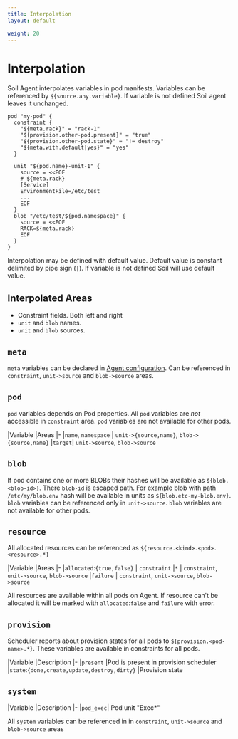 ```yaml
---
title: Interpolation
layout: default

weight: 20
---
```


# Interpolation

Soil Agent interpolates variables in pod manifests. Variables can be referenced by `${source.any.variable}`. If variable is not defined Soil agent leaves it unchanged.  

```hcl
pod "my-pod" {
  constraint {
    "${meta.rack}" = "rack-1"
    "${provision.other-pod.present}" = "true"
    "${provision.other-pod.state}" = "!= destroy"
    "${meta.with.default|yes}" = "yes"
  }

  unit "${pod.name}-unit-1" {
    source = <<EOF
    # ${meta.rack}
    [Service]
    EnvironmentFile=/etc/test
    ...
    EOF
  }
  blob "/etc/test/${pod.namespace}" {
    source = <<EOF
    RACK=${meta.rack}
    EOF
  }
}
```

Interpolation may be defined with default value. Default value is constant delimited by pipe sign (`|`). If variable is not defined Soil will use default value.

## Interpolated Areas

* Constraint fields. Both left and right
* `unit` and `blob` names.
* `unit` and `blob` sources.

## `meta`

`meta` variables can be declared in [Agent configuration]({{site.baseurl}}/agent/configuration). Can be referenced in `constraint`, `unit->source` and `blob->source` areas.

## `pod`

`pod` variables depends on Pod properties. All `pod` variables are *not* accessible in `constraint` area. `pod` variables are not available for other pods.

|Variable   |Areas
|-
|`name`, `namespace`  | `unit->{source,name}`, `blob->{source,name}`
|`target`| `unit->source`, `blob->source`

## `blob`

If pod contains one or more BLOBs their hashes will be available as `${blob.<blob-id>}`. There `blob-id` is escaped path. For example blob with path `/etc/my/blob.env` hash will be available in units as `${blob.etc-my-blob.env}`. `blob` variables can be referenced only in `unit->source`. `blob` variables are not available for other pods.

## `resource`

All allocated resources can be referenced as `${resource.<kind>.<pod>.<resource>.*}`

|Variable   |Areas
|-
|`allocated`:`{true,false}`    | `constraint`
|`*`                           | `constraint`, `unit->source`, `blob->source`
|`failure`                     | `constraint`, `unit->source`, `blob->source`

All resources are available within all pods on Agent. If resource can't be allocated it will be marked with `allocated`:`false` and `failure` with error.

## `provision`

Scheduler reports about provision states for all pods to `${provision.<pod-name>.*}`. These variables are available in constraints for all pods. 

|Variable   |Description
|-
|`present`                                      |Pod is present in provision scheduler
|`state`:`{done,create,update,destroy,dirty}`   |Provision state 

## `system`

|Variable   |Description
|-
|`pod_exec`| Pod unit "Exec*"

All `system` variables can be referenced in in `constraint`, `unit->source` and `blob->source` areas

